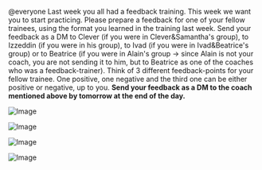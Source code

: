 @everyone Last week you all had a feedback training. This week we want you to start practicing. Please prepare a feedback for one of your fellow trainees, using the format you learned in the training last week. Send your feedback as a DM to Clever (if you were in Clever&Samantha's group), to Izzeddin (if you were in his group), to Ivad (if you were in Ivad&Beatrice's group) or to Beatrice (if you were in Alain's group -> since Alain is not your coach, you are not sending it to him, but to Beatrice as one of the coaches who was a feedback-trainer). Think of 3 different feedback-points for your fellow trainee. One positive, one negative and the third one can be either positive or negative, up to you. **Send your feedback as a DM to the coach mentioned above by tomorrow at the end of the day.**

[](https://cdn.discordapp.com/attachments/1127531034540507199/1151827067550314576/1_The_impact_format_overview.jpg?ex=651b444c&is=6519f2cc&hm=45828f4136021d2619eb5d28899b0873045af4a2bed04f9db30af8c1d4ea5d78&)

![Image](https://media.discordapp.net/attachments/1127531034540507199/1151827067550314576/1_The_impact_format_overview.jpg?ex=651b444c&is=6519f2cc&hm=45828f4136021d2619eb5d28899b0873045af4a2bed04f9db30af8c1d4ea5d78&=&width=341&height=216)

[](https://cdn.discordapp.com/attachments/1127531034540507199/1151827068271726603/2_A_Current_behavior.jpg?ex=651b444c&is=6519f2cc&hm=26726191ec919ae42fa85e5dd6edc737383e9527288c3d94ab8b4591014a34da&)

![Image](https://media.discordapp.net/attachments/1127531034540507199/1151827068271726603/2_A_Current_behavior.jpg?ex=651b444c&is=6519f2cc&hm=26726191ec919ae42fa85e5dd6edc737383e9527288c3d94ab8b4591014a34da&=&width=341&height=216)

[](https://cdn.discordapp.com/attachments/1127531034540507199/1151827068733108304/3__B_Current_impact.jpg?ex=651b444d&is=6519f2cd&hm=90f0d20b016a1b62a189fae6bf31446bc8c95d77ede5e8ea0fc15832b8a5911d&)

![Image](https://media.discordapp.net/attachments/1127531034540507199/1151827068733108304/3__B_Current_impact.jpg?ex=651b444d&is=6519f2cd&hm=90f0d20b016a1b62a189fae6bf31446bc8c95d77ede5e8ea0fc15832b8a5911d&=&width=341&height=216)

[](https://cdn.discordapp.com/attachments/1127531034540507199/1151827069295132742/4_C_Desired_future_impact.jpg?ex=651b444d&is=6519f2cd&hm=4ac368945c5d2f48345879a446a3582d227038dfe4a1c3cb2be6e8c3f0b0f66a&)

![Image](https://media.discordapp.net/attachments/1127531034540507199/1151827069295132742/4_C_Desired_future_impact.jpg?ex=651b444d&is=6519f2cd&hm=4ac368945c5d2f48345879a446a3582d227038dfe4a1c3cb2be6e8c3f0b0f66a&=&width=341&height=216)
